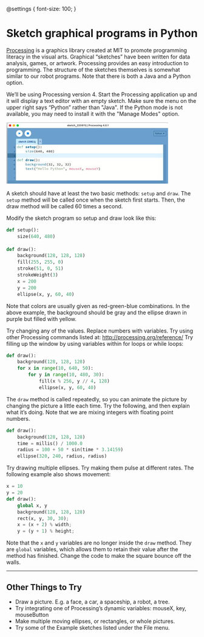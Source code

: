 @settings {
  font-size: 100;
}

# Sketch graphical programs in Python

[Processing](https://processing.org/) is a graphics library created at MIT to promote programming literacy in the visual arts.  Graphical “sketches” have been written for data analysis, games, or artwork.  Processing provides an easy introduction to programming.  The structure of the sketches themselves is somewhat similar to our robot programs.  Note that there is both a Java and a Python option.

We’ll be using Processing version 4.  Start the Processing application up and it will display a text editor with an empty sketch.  Make sure the menu on the upper right says “Python” rather than "Java".  If the Python mode is not available, you may need to install it with the "Manage Modes" option.

![Processing](./img/processing_python.jpg)

A sketch should have at least the two basic methods:  `setup` and `draw`.  The `setup` method will be called once when the sketch first starts.  Then, the draw method will be called 60 times a second.

Modify the sketch program so setup and draw look like this:
```python
def setup():
    size(640, 480)
    
def draw():
    background(128, 128, 128)
    fill(255, 255, 0)
    stroke(51, 0, 51)
    strokeWeight(3)
    x = 200
    y = 200
    ellipse(x, y, 60, 40)
```

Note that colors are usually given as red-green-blue combinations.  In the above example, the background should be gray and the ellipse drawn in purple but filled with yellow.

Try changing any of the values.  Replace numbers with variables.  Try using other Processing commands listed at: http://processing.org/reference/   Try filling up the window by using variables within for loops or while loops:
```python
def draw():
    background(128, 128, 128)
    for x in range(10, 640, 50):
        for y in range(10, 480, 30):
            fill(x % 256, y // 4, 128)
            ellipse(x, y, 60, 40)
```

The `draw` method is called repeatedly, so you can animate the picture by changing the picture a little each time.  Try the following, and then explain what it’s doing.  Note that we are mixing integers with floating point numbers.
```python
def draw():
    background(128, 128, 128)
    time = millis() / 1000.0
    radius = 100 + 50 * sin(time * 3.14159)
    ellipse(320, 240, radius, radius)
```

Try drawing multiple ellipses.  Try making them pulse at different rates.  The following example also shows movement:
```python
x = 10
y = 20
def draw():
    global x, y
    background(128, 128, 128)
    rect(x, y, 30, 30);
    x = (x + 2) % width;
    y = (y + 1) % height;
```

Note that the `x` and `y` variables are no longer inside the `draw` method.  They are `global` variables, which allows them to retain their value after the method has finished.  Change the code to make the square bounce off the walls. 

---

## Other Things to Try
* Draw a picture.  E.g. a face, a car, a spaceship, a robot, a tree.
* Try integrating one of Processing’s dynamic variables: mouseX, key, mouseButton
* Make multiple moving ellipses, or rectangles, or whole pictures.
* Try some of the Example sketches listed under the File menu.



